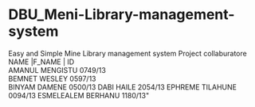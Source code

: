 # DBU_Meni-Library-management-system
Easy and Simple Mine Library management system
Project collaburatore
NAME             |F_NAME        | ID       
AMANUL 		       MENGISTU        0749/13          
BEMNET           WESLEY          0597/13  
BINYAM           DAMENE          0500/13
DABI             HAILE           2054/13
EPHREME          TILAHUNE        0094/13
ESMELEALEM 	     BERHANU         1180/13"
